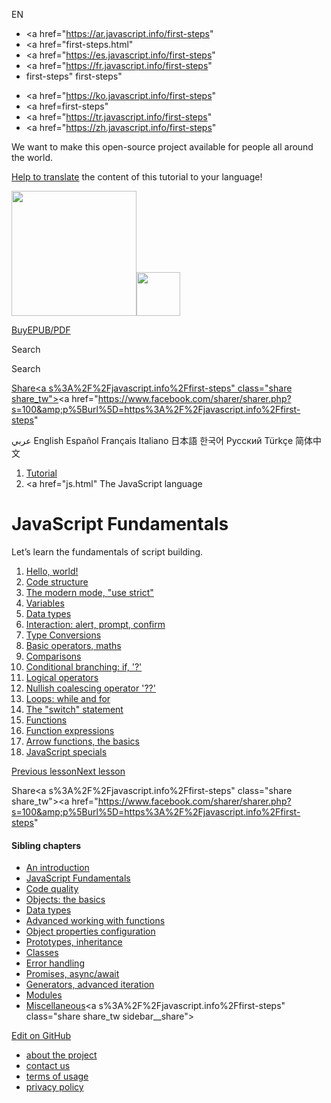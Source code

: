 EN

- <a href="https://ar.javascript.info/first-steps"
- <a href="first-steps.html"
- <a href="https://es.javascript.info/first-steps"
- <a href="https://fr.javascript.info/first-steps"
- first-steps"
  first-steps"

<!-- -->

- <a href="https://ko.javascript.info/first-steps"
- <a href=first-steps"
- <a href="https://tr.javascript.info/first-steps"
- <a href="https://zh.javascript.info/first-steps"

We want to make this open-source project available for people all around the world.

[Help to translate](translate.html) the content of this tutorial to your language!

<a href="index.html" class="sitetoolbar__link sitetoolbar__link_logo"><img src="img/sitetoolbar__logo_en.svg" class="sitetoolbar__logo sitetoolbar__logo_normal" width="200" /><img src="img/sitetoolbar__logo_small_en.svg" class="sitetoolbar__logo sitetoolbar__logo_small" width="70" /></a>

<a href="ebook.html" class="buy-book-button"><span class="buy-book-button__extra-text">Buy</span>EPUB/PDF</a>

Search

Search

<a href="tutorial/map.html" class="map">

<span class="share-icons__title">Share</span><a s%3A%2F%2Fjavascript.info%2Ffirst-steps" class="share share_tw"></a><a href="https://www.facebook.com/sharer/sharer.php?s=100&amp;p%5Burl%5D=https%3A%2F%2Fjavascript.info%2Ffirst-steps" </a>

عربي English Español Français Italiano 日本語 한국어 Русский Türkçe 简体中文

1.  <a href="index.html" class="breadcrumbs__link"><span class="breadcrumbs__hidden-text">Tutorial</span></a>
2.  <span id="breadcrumb-1"><a href="js.html" The JavaScript language</span></a></span>

# JavaScript Fundamentals

Let’s learn the fundamentals of script building.

1.  <a href="hello-world.html" class="lessons-list__link">Hello, world!</a>
2.  <a href="structure.html" class="lessons-list__link">Code structure</a>
3.  <a href="strict-mode.html" class="lessons-list__link">The modern mode, "use strict"</a>
4.  <a href="variables.html" class="lessons-list__link">Variables</a>
5.  <a href="types.html" class="lessons-list__link">Data types</a>
6.  <a href="alert-prompt-confirm.html" class="lessons-list__link">Interaction: alert, prompt, confirm</a>
7.  <a href="type-conversions.html" class="lessons-list__link">Type Conversions</a>
8.  <a href="operators.html" class="lessons-list__link">Basic operators, maths</a>
9.  <a href="comparison.html" class="lessons-list__link">Comparisons</a>
10. <a href="ifelse.html" class="lessons-list__link">Conditional branching: if, '?'</a>
11. <a href="logical-operators.html" class="lessons-list__link">Logical operators</a>
12. <a href="nullish-coalescing-operator.html" class="lessons-list__link">Nullish coalescing operator '??'</a>
13. <a href="while-for.html" class="lessons-list__link">Loops: while and for</a>
14. <a href="switch.html" class="lessons-list__link">The "switch" statement</a>
15. <a href="function-basics.html" class="lessons-list__link">Functions</a>
16. <a href="function-expressions.html" class="lessons-list__link">Function expressions</a>
17. <a href="arrow-functions-basics.html" class="lessons-list__link">Arrow functions, the basics</a>
18. <a href="javascript-specials.html" class="lessons-list__link">JavaScript specials</a>

<a href="devtools.html" class="page__nav page__nav_prev"><span class="page__nav-text"><span class="page__nav-text-shortcut"></span></span><span class="page__nav-text-alternate">Previous lesson</span></a><a href="hello-world.html" class="page__nav page__nav_next"><span class="page__nav-text"><span class="page__nav-text-shortcut"></span></span><span class="page__nav-text-alternate">Next lesson</span></a>

<span class="share-icons__title">Share</span><a s%3A%2F%2Fjavascript.info%2Ffirst-steps" class="share share_tw"></a><a href="https://www.facebook.com/sharer/sharer.php?s=100&amp;p%5Burl%5D=https%3A%2F%2Fjavascript.info%2Ffirst-steps" </a>

<a href="tutorial/map.html" class="map">

<a href="tutorial/map.html" class="map"></a>

#### Sibling chapters

- <a href="getting-started.html" class="sidebar__link">An introduction</a>
- <a href="first-steps.html" class="sidebar__link">JavaScript Fundamentals</a>
- <a href="code-quality.html" class="sidebar__link">Code quality</a>
- <a href="object-basics.html" class="sidebar__link">Objects: the basics</a>
- <a href="data-types.html" class="sidebar__link">Data types</a>
- <a href="advanced-functions.html" class="sidebar__link">Advanced working with functions</a>
- <a href="object-properties.html" class="sidebar__link">Object properties configuration</a>
- <a href="prototypes.html" class="sidebar__link">Prototypes, inheritance</a>
- <a href="classes.html" class="sidebar__link">Classes</a>
- <a href="error-handling.html" class="sidebar__link">Error handling</a>
- <a href="async.html" class="sidebar__link">Promises, async/await</a>
- <a href="generators-iterators.html" class="sidebar__link">Generators, advanced iteration</a>
- <a href="modules.html" class="sidebar__link">Modules</a>
- <a href="js-misc.html" class="sidebar__link">Miscellaneous</a><a s%3A%2F%2Fjavascript.info%2Ffirst-steps" class="share share_tw sidebar__share"></a><a href="https://www.facebook.com/sharer/sharer.php?s=100&amp;p%5Burl%5D=https%3A%2F%2Fjavascript.info%2Ffirst-steps" class="share share_fb sidebar__share"></a>

<a href="https://github.com/javascript-tutorial/en.javascript.info/blob/master/1-js/02-first-steps" class="sidebar__link">Edit on GitHub</a>

- <a href="about.html" class="page-footer__link">about the project</a>
- <a href="about.html#contact-us" class="page-footer__link">contact us</a>
- <a href="terms.html" class="page-footer__link">terms of usage</a>
- <a href="privacy.html" class="page-footer__link">privacy policy</a>
